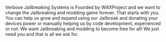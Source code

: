 Verbose Jailbreaking Systems is Founded by WillXProject and we want to change the Jailbreaking and modding game forever.
That starts with you.
You can help us grow and expand using our Jailbreak and donating your devices power or manually helping us by code development, experienced or not.
We want Jailbreaking and modding to become free for all!
We just need you and that is all we ask for.
